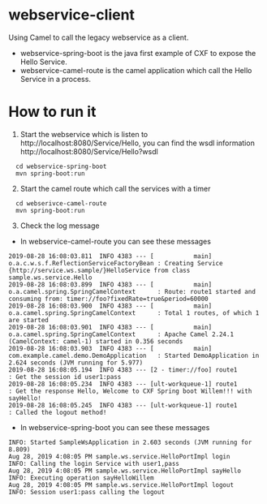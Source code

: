 # webservice-client
Using Camel to call the legacy webservice as a client. 
* webservice-spring-boot is the java first example of CXF to expose the Hello Service.
* webservice-camel-route is the camel application which call the Hello Service in a process.


# How to run it
1. Start the webservice which is listen to http://localhost:8080/Service/Hello, you can find the wsdl information http://localhost:8080/Service/Hello?wsdl
```
  cd webservice-spring-boot
  mvn spring-boot:run
```

2. Start the camel route which call the services with a timer 
```
  cd webserivce-camel-route
  mvn spring-boot:run
```

3. Check the log message 
* In webservice-camel-route you can see these messages
```
2019-08-28 16:08:03.811  INFO 4383 --- [           main] o.a.c.w.s.f.ReflectionServiceFactoryBean : Creating Service {http://service.ws.sample/}HelloService from class sample.ws.service.Hello
2019-08-28 16:08:03.899  INFO 4383 --- [           main] o.a.camel.spring.SpringCamelContext      : Route: route1 started and consuming from: timer://foo?fixedRate=true&period=60000
2019-08-28 16:08:03.900  INFO 4383 --- [           main] o.a.camel.spring.SpringCamelContext      : Total 1 routes, of which 1 are started
2019-08-28 16:08:03.901  INFO 4383 --- [           main] o.a.camel.spring.SpringCamelContext      : Apache Camel 2.24.1 (CamelContext: camel-1) started in 0.356 seconds
2019-08-28 16:08:03.903  INFO 4383 --- [           main] com.example.camel.demo.DemoApplication   : Started DemoApplication in 2.624 seconds (JVM running for 5.977)
2019-08-28 16:08:05.194  INFO 4383 --- [2 - timer://foo] route1                                   : Get the session id user1:pass
2019-08-28 16:08:05.234  INFO 4383 --- [ult-workqueue-1] route1                                   : Get the response Hello, Welcome to CXF Spring boot Willem!!! with sayHello!
2019-08-28 16:08:05.245  INFO 4383 --- [ult-workqueue-1] route1                                   : Called the logout method!

```

* In webservice-spring-boot you can see these messages
```
INFO: Started SampleWsApplication in 2.603 seconds (JVM running for 8.809)
Aug 28, 2019 4:08:05 PM sample.ws.service.HelloPortImpl login
INFO: Calling the login Service with user1,pass
Aug 28, 2019 4:08:05 PM sample.ws.service.HelloPortImpl sayHello
INFO: Executing operation sayHelloWillem
Aug 28, 2019 4:08:05 PM sample.ws.service.HelloPortImpl logout
INFO: Session user1:pass calling the logout
```
